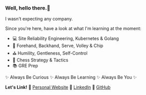 ### Well, hello there.👋 


I wasn't expecting any company. 

Since you're here, have a look at what I'm learning at the moment:

- 💻 Site Reliability Engineering, Kubernetes & Golang
- 🎾 Forehand, Backhand, Serve, Volley & Chip
- ⛪ Humility, Gentleness, Self-Control
- 🏁 Chess Strategy & Tactics
- 📚 GRE Prep

✨ Always Be Curious ✨ Always Be Learning ✨ Always Be You ✨

**Let's Link!** 🔗 [Personal Website](https://www.whitneylampkin.com) 🔗 [LinkedIn](https://www.linkedin.com/in/whitneynl/) 🔗 [GitHub](https://github.com/whitneylampkin) 
